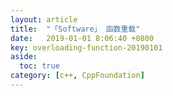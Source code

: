 ```yaml
---
layout: article
title:  "「Software」 函数重载"
date:   2019-01-01 8:06:40 +0800
key: overloading-function-20190101
aside:
  toc: true
category: [c++, CppFoundation]
---
```

